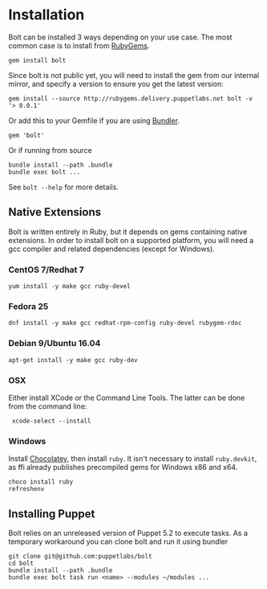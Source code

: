 # Installation

Bolt can be installed 3 ways depending on your use case. The most common case is
to install from [RubyGems](https://rubygems.org).

    gem install bolt

Since bolt is not public yet, you will need to install the gem from our internal
mirror, and specify a version to ensure you get the latest version:

    gem install --source http://rubygems.delivery.puppetlabs.net bolt -v '> 0.0.1'

Or add this to your Gemfile if you are using [Bundler](https://bundler.io).

    gem 'bolt'

Or if running from source

    bundle install --path .bundle
    bundle exec bolt ...

See `bolt --help` for more details.

## Native Extensions

Bolt is written entirely in Ruby, but it depends on gems containing native
extensions. In order to install bolt on a supported platform, you will need a
gcc compiler and related dependencies (except for Windows).

### CentOS 7/Redhat 7

    yum install -y make gcc ruby-devel

### Fedora 25

    dnf install -y make gcc redhat-rpm-config ruby-devel rubygem-rdoc

### Debian 9/Ubuntu 16.04

    apt-get install -y make gcc ruby-dev

### OSX

Either install XCode or the Command Line Tools. The latter can be done from the command line:

     xcode-select --install

### Windows

Install [Chocolatey](https://chocolatey.org/install), then install `ruby`. It isn't necessary
to install `ruby.devkit`, as ffi already publishes precompiled gems for Windows x86 and x64.

    choco install ruby
    refreshenv

## Installing Puppet

Bolt relies on an unreleased version of Puppet 5.2 to execute tasks. As a
temporary workaround you can clone bolt and run it using bundler

    git clone git@github.com:puppetlabs/bolt
    cd bolt
    bundle install --path .bundle
    bundle exec bolt task run <name> --modules ~/modules ...

